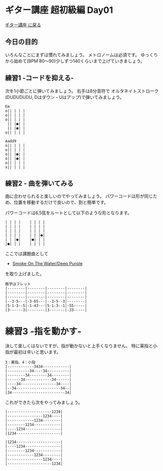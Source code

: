 # ギター講座 超初級編 Day01

[ギター講座 に戻る](./index.md)

## 今日の目的
いろんなことにまずは慣れてみましょう。
メトロノームは必須です。
ゆっくりから始めて(BPM 80〜90)少しずつ140くらいまで上げていきましょう。


## 練習1 -コードを抑える-
次を1小節ごとに弾いてみましょう。
右手は8分音符で
オルタネイトストローク(DUDUDUDU, Dはダウン・Uはアップ)で弾いてみましょう。


```
Em
o|| | | |
o|| | | |
o|| | | |
 || |●| |
 || |●| |
o|| | | |

Aadd9
o|| | | |
o|| | | |
o|| |●| |
o|| |●| |
o|| | | |
x|| | | |
```

## 練習2 - 曲を弾いてみる
曲に合わせられると楽しいのでやってみましょう。
パワーコードは形が同じため、位置を移動するだけで良いので、割と簡単です。

パワーコードは6,5弦をルートとして以下のような形となります。
```
| | | |    | | | | 
| | | |    | | | | 
| | | |    | | | | 
| | | |    | | |●| 
| | |●|    |●| | | 
|●| | |    | | | | 
```


ここでは課題曲として
- [Smoke On The Water/Deep Purple](https://www.youtube.com/watch?v=zUwEIt9ez7M)

を取り上げました。

```
数字はフレット
|--------|--------|--------|--------|
|--------|--------|--------|--------|
|--------|--------|--------|--------|
|--3-5---|-3-65---|--3-5--3|--------|
|5-1-3--5|-1-43---|5-1-3--1|-55-----|
|3------3|--------|3-------|-33-----|
```

# 練習3 -指を動かす-
決して楽しくはないですが、指が動かないと上手くなりません。
特に薬指と小指が最初は辛いと思います。

```
3：薬指、4：小指
|------------3434------------|
|----------34----34----------|
|--------34--------34--------|
|------34------------34------|
|----34----------------34----|
|--34--------------------34--|
|34------------------------34|
```

これができたら次をやってみましょう。
```
|--------------------1234|
|----------------1234----|
|------------1234--------|
|--------1234------------|
|----1234----------------|
|1234--------------------|

|1234--------------------|
|----1234----------------|
|--------1234------------|
|------------1234--------|
|----------------1234----|
|--------------------1234|

```
